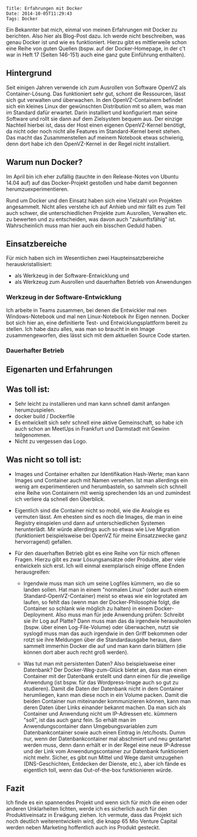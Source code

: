 	Title: Erfahrungen mit Docker
	Date: 2014-10-05T11:29:43
	Tags: Docker

Ein Bekannter bat mich, einmal von meinen Erfahrungen mit Docker zu
berichten. Also hier als Blog-Post dazu. Ich werde nicht beschreiben,
was genau Docker ist und wie es funktioniert. Hierzu gibt es
mittlerweile schon eine Reihe von guten Quellen (bspw. auf der
Docker-Homepage, in der c't war in Heft 17 (Seiten 146-151) auch eine
ganz gute Einführung enthalten).

<!-- more --> 

Hintergrund
-----------

Seit einigen Jahren verwende ich zum Ausrollen von Software OpenVZ als
Container-Lösung. Das funktioniert sehr gut, schont die Ressourcen,
lässt sich gut verwalten und überwachen. In den OpenVZ-Containern
befindet sich ein kleines Linux der gewünschten Distribution mit so
allem, was man im Standard dafür erwartet. Darin installiert und
konfiguriert man seine Software und rollt sie dann auf dem Zielsystem
bequem aus. Der einzige Nachteil hierbei ist, dass der Host einen
eigenen OpenVZ-Kernel benötigt, da nicht oder noch nicht alle Features
im Standard-Kernel bereit stehen. Das macht das Zusammenstellen auf
meinem Notebook etwas schwierig, denn dort habe ich den OpenVZ-Kernel
in der Regel nicht installiert. 

Warum nun Docker?
-----------------

Im April bin ich eher zufällig (tauchte in den Release-Notes von
Ubuntu 14.04 auf) auf das Docker-Projekt gestoßen und habe damit
begonnen herumzuexperimentieren. 

Rund um Docker und den Einsatz haben sich eine Vielzahl von Projekten
angesammelt. Nicht alles verstehe ich auf Anhieb und mir fällt es zum
Teil auch schwer, die unterschiedlichen Projekte zum Ausrollen,
Verwalten etc. zu bewerten und zu entscheiden, was davon auch
"zukunftsfähig" ist. Wahrscheinlich muss man hier auch ein bisschen
Geduld haben.


Einsatzbereiche
---------------

Für mich haben sich im Wesentlichen zwei Haupteinsatzbereiche herauskristallisiert: 
* als Werkzeug in der Software-Entwicklung und 
* als Werkzeug zum Ausrollen und dauerhaften Betrieb von Anwendungen 


### Werkzeug in der Software-Entwicklung

Ich arbeite in Teams zusammen, bei denen die Entwickler mal nen
Windows-Notebook und mal nen Linux-Notebook ihr Eigen nennen. Docker
bot sich hier an, eine definitierte Test- und Entwicklungsplattform
bereit zu stellen. Ich habe dazu alles, was man so braucht in ein
Image zusammengeworfen, dies lässt sich mit dem aktuellen Source Code
starten.

### Dauerhafter Betrieb

Eigenarten und Erfahrungen
--------------------------

Was toll ist:
-------------

* Sehr leicht zu installieren und man kann schnell damit anfangen herumzuspielen. 
* docker build / Dockerfile 
* Es entwickelt sich sehr schnell eine aktive Gemeinschaft, so habe
  ich auch schon an MeetUps in Frankfurt und Darmstadt
  mit Gewinn teilgenommen. 
* Nicht zu vergessen das Logo. 


Was nicht so toll ist:
----------------------

* Images und Container erhalten zur Identifikation Hash-Werte; man
  kann Images und Container auch mit Namen versehen. Ist man
  allerdings ein wenig am experimentieren und herumbasteln, so sammeln
  sich schnell eine Reihe von Containern mit wenig sprechenden Ids an
  und zumindest ich verliere da schnell den Überblick.

* Eigentlich sind die Container nicht so mobil, wie die Analogie es
  vermuten lässt. Am ehesten sind es noch die Images, die man in eine
  Registry einspielen und dann auf unterschiedlichen Systemen
  herunterlädt. Mir würde allerdings auch so etwas wie Live Migration
  (funktioniert beispielsweise bei OpenVZ für meine Einsatzzwecke ganz
  hervorragend) gefallen. 

* Für den dauerhaften Betrieb gibt es eine Reihe von für mich offenen
  Fragen. Hierzu gibt es zwar Lösungsansätze oder Produkte, aber viele
  entwickeln sich erst. Ich will einmal exemplarisch einige offene
  Enden herausgreifen:

  - Irgendwie muss man sich um seine Logfiles kümmern, wo die so
    landen sollen. Hat man in einem "normalen Linux" (oder auch einem
    Standard-OpenVZ-Container) meist so etwas wie ein logrotated am
    laufen, so fehlt das (wenn man der Docker-Philosophie folgt, die
    Container so schlank wie möglich zu halten) in einem
    Docker-Deployment. Also muss man für jede Anwendung prüfen:
    Schreibt sie ihr Log auf Platte? Dann muss man das da irgendwie
    herausholen (bspw. über einen Log-File-Volume) oder überwachen,
    nutzt sie syslogd muss man das auch irgendwie in den Griff
    bekommen oder rotzt sie ihre Meldungen über die Standardausgabe
    heraus, dann sammelt immerhin Docker die auf und man kann darin
    blättern (die können dort aber auch recht groß werden).
  
  - Was tut man mit persistenten Daten? Also beispielsweise einer
    Datenbank? Der Docker-Weg-zum-Glück bietet an, dass man einen
    Container mit der Datenbank erstellt und dann einen für die
    jeweilige Anwendung (ist bspw. für das Wordpress-Image auch so gut
    zu studieren). Damit die Daten der Datenbank nicht in dem
    Container herumliegen, kann man diese noch in ein Volume
    packen. Damit die beiden Container nun miteinander kommunizieren
    können, kann man deren Daten über Links einander bekannt
    machen. Da man sich als Container und Anwendung nicht um
    IP-Adressen etc. kümmern "soll", ist das auch ganz fein. So erhält
    man im Anwendungscontainer dann Umgebungsvariablen zum
    Datenbankcontainer sowie auch einen Eintrag in /etc/hosts. Dumm
    nur, wenn der Datenbankcontainer mal abschmiert und neu gestartet
    werden muss, denn dann erhält er in der Regel eine neue IP-Adresse
    und der Link vom Anwendungscontainer zur Datenbank funktioniert
    nicht mehr. Sicher, es gibt nun Mittel und Wege damit umzugehen
    (DNS-Geschichten, Entdecken der Dienste, etc.), aber ich fände es
    eigentlich toll, wenn das Out-of-the-box funktionieren würde.
    
Fazit
-----

Ich finde es ein spannendes Projekt und wenn sich für mich die einen
oder anderen Unklarheiten lichten, werde ich es sicherlich auch für
den Produktiveinsatz in Erwägung ziehen. Ich vermute, dass das Projekt
sich noch deutlich weiterentwickeln wird, die knapp 65 Mio Venture
Capital werden neben Marketing hoffentlich auch ins Produkt gesteckt.
